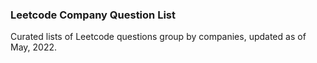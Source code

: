 ### Leetcode Company Question List

Curated lists of Leetcode questions group by companies, updated as of May, 2022.

